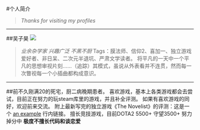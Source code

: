 #个人简介
>*Thanks for visiting my profiles*

***

##吴子昊
![](http://a3.topitme.com/0/f9/fe/11729788485b9fef90l.jpg)
>*业余杂学家 兴趣广泛 不黑不厨*
Tags：膜法师、信仰2、喜加一、独立游戏爱好者、非日呆、二次元半退坑、严肃文学读者。
将平凡的一天中一个平凡的思想审视片刻......（追踪）其模式，虽说从外表看并不连贯，然而每一次瞥视每一个小插曲都构成意识。

***

##前不久刚满20的死宅，厨二病晚期患者。
喜欢游戏，基本上各类游戏都会去尝试，目前正在努力的玩steam库里的游戏，并且补全评测。
如果有喜欢游戏的同好，欢迎前来交流。
附上最新写完的独立游戏《The Novelist》的评测：这是一个 [an example](http://example.com/ "Title") 行内链接。
擅长竞技游戏，目前DOTA2 5500+ 守望3500+  努力掉分中
**极度不擅长代码和谈恋爱**





